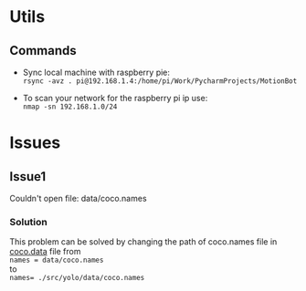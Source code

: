 # Utils

## Commands
- Sync local machine with raspberry pie:\
`rsync -avz . pi@192.168.1.4:/home/pi/Work/PycharmProjects/MotionBot`

- To scan your network for the raspberry pi ip use:\
`nmap -sn 192.168.1.0/24`


# Issues

## Issue1
Couldn't open file: data/coco.names

### Solution 
This problem can be solved by changing the path of coco.names file in [coco.data](yolo/cfg/coco.data) file from\
`names = data/coco.names`\
to\
 `names= ./src/yolo/data/coco.names`
